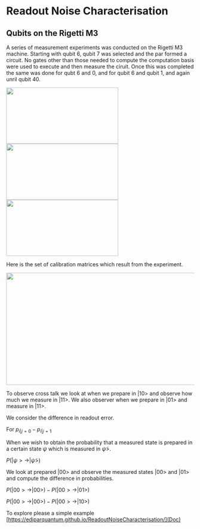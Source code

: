 # Readout Noise Characterisation

## Qubits on the Rigetti M3
A series of measurement experiments was conducted on the Rigetti M3 machine. Starting with qubit 6, qubit 7 was selected and the par formed a circuit. No gates other than those needed to compute the computation basis were used to execute and then measure the ciruit. Once this was completed the same was done for qubt 6 and 0, and for qubit 6 and qubit 1, and again unril qubit 40.


<img src="https://user-images.githubusercontent.com/19248072/220496996-40cc635f-ac43-433f-9954-8aae2e721dff.png"  width="300" height="150"> <img src="https://user-images.githubusercontent.com/19248072/220497092-f3534ddc-b650-4aad-8b9d-fef8203982c5.png"  width="300" height="150"> <img src="https://user-images.githubusercontent.com/19248072/220497132-20617ef5-bfdb-49ca-a365-eb2367ae8026.png"  width="300" height="150">

Here is the set of calibration matrices which result from the experiment.

<img src="https://user-images.githubusercontent.com/19248072/220497118-288e84f5-fb39-4ba6-be80-58dde6129bbd.png" width="600" height="300">

To observe cross talk we look at when we prepare in $|10>$ and observe how much we measure in $|11>$. We also observer when we prepare in $|01>$ and measure in $|11>$.

We consider the difference in readout error.

For $p_{i|j = 0} - p_{i|j = 1}$

When we wish to obtain the probability that a measured state is prepared in a certain state $\psi$ which is measured in $\tilde{\psi}>$.

$P(|\psi> \rightarrow |\tilde{\psi}>)$

We look at prepared $|00>$ and observe the measured states $|00>$ and $|01>$ and compute the difference in probabilities.

$P(|00> \rightarrow |00>) - P(|00> \rightarrow |01>)$

$P(|00> \rightarrow |00>) - P(|00> \rightarrow |10>)$

To explore please a simple example [https://ediparquantum.github.io/ReadoutNoiseCharacterisation/](Doc)
